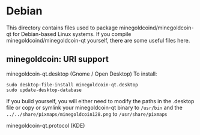 
Debian
====================
This directory contains files used to package minegoldcoind/minegoldcoin-qt
for Debian-based Linux systems. If you compile minegoldcoind/minegoldcoin-qt yourself, there are some useful files here.

## minegoldcoin: URI support ##


minegoldcoin-qt.desktop  (Gnome / Open Desktop)
To install:

	sudo desktop-file-install minegoldcoin-qt.desktop
	sudo update-desktop-database

If you build yourself, you will either need to modify the paths in
the .desktop file or copy or symlink your minegoldcoin-qt binary to `/usr/bin`
and the `../../share/pixmaps/minegoldcoin128.png` to `/usr/share/pixmaps`

minegoldcoin-qt.protocol (KDE)

